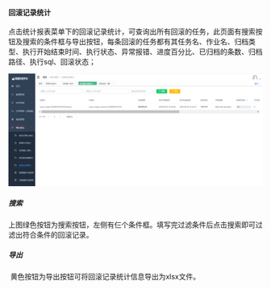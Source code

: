 

#### 		回滚记录统计

​	点击统计报表菜单下的回滚记录统计，可查询出所有回滚的任务，此页面有搜索按钮及搜索的条件框与导出按钮，每条回滚的任务都有其任务名、作业名、归档类型、执行开始结束时间、执行状态、异常报错、进度百分比、已归档的条数、归档路径、执行sql、回滚状态；

![image-20230621112909511](../../../images/whalealDataImages/image-20230621112909511.png)

##### 				搜索

​	上图绿色按钮为搜索按钮，左侧有仨个条件框。填写完过滤条件后点击搜索即可过滤出符合条件的回滚记录。

##### 				导出

​	黄色按钮为导出按钮可将回滚记录统计信息导出为xlsx文件。
